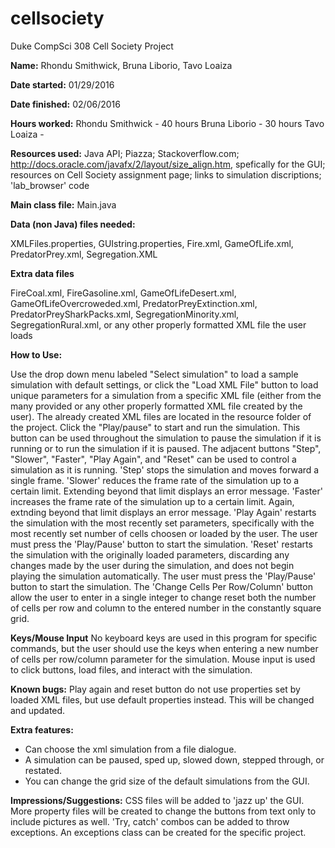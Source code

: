 # cellsociety
Duke CompSci 308 Cell Society Project

**Name:**  Rhondu Smithwick, Bruna Liborio, Tavo Loaiza

**Date started:** 01/29/2016

**Date finished:** 02/06/2016

**Hours worked:** 
Rhondu Smithwick - 40 hours
Bruna Liborio - 30 hours 
Tavo Loaiza - 

**Resources used:** Java API; Piazza; Stackoverflow.com; http://docs.oracle.com/javafx/2/layout/size_align.htm, spefically for the GUI; resources on Cell Society assignment page; links to simulation discriptions; 'lab_browser' code 

**Main class file:** Main.java

**Data (non Java) files needed:** 

XMLFiles.properties, GUIstring.properties, Fire.xml, GameOfLife.xml,  PredatorPrey.xml, Segregation.XML

**Extra data files**

FireCoal.xml, FireGasoline.xml, GameOfLifeDesert.xml, GameOfLifeOvercroweded.xml, PredatorPreyExtinction.xml, 
PredatorPreySharkPacks.xml, SegregationMinority.xml, SegregationRural.xml, or any other properly formatted XML file the user loads

**How to Use:** 

Use the drop down menu labeled "Select simulation" to load a sample simulation with default settings, or click the "Load XML File" button to load unique parameters for a simulation from a specific XML file (either from the many provided or any other properly formatted XML file created by the user).
The already created XML files are located in the resource folder of the project.
Click the "Play/pause" to start and run the simulation. This button can be used throughout the simulation to pause the simulation if it is running or to run the simulation if it is paused. 
The adjacent buttons "Step", "Slower", "Faster", "Play Again", and "Reset" can be used to control a simulation as it is running.
'Step' stops the simulation and moves forward a single frame. 
'Slower' reduces the frame rate of the simulation up to a certain limit. Extending beyond that limit displays an error message. 
'Faster' increases the frame rate of the simulation up to a certain limit. Again, extnding beyond that limit displays an error message. 
'Play Again' restarts the simulation with the most recently set parameters, specifically with the most recently set number of cells choosen or loaded by the user. The user must press the 'Play/Pause' button to start the simulation. 
'Reset' restarts the simulation with the originally loaded parameters, discarding any changes made by the user during the simulation, and does not begin playing the simulation automatically. The user must press the 'Play/Pause' button to start the simulation. 
The 'Change Cells Per Row/Column' button allow the user to enter in a single integer to change reset both the number of cells per row and column to the entered number in the constantly square grid. 

**Keys/Mouse Input**
No keyboard keys are used in this program for specific commands, but the user should use the keys when entering a new number of cells per row/column parameter for the simulation. 
Mouse input is used to click buttons, load files, and interact with the simulation. 

**Known bugs:**
Play again and reset button do not use properties set by loaded XML files, but use default properties instead. This will be changed and updated. 

**Extra features:** 
- Can choose the xml simulation from a file dialogue. 
- A simulation can be paused, sped up, slowed down, stepped through, or restated.
- You can change the grid size of the default simulations from the GUI.

**Impressions/Suggestions:**
CSS files will be added to 'jazz up' the GUI.
More property files will be created to change the buttons from text only to include pictures as well.
'Try, catch' combos can be added to throw exceptions.
An exceptions class can be created for the specific project. 
